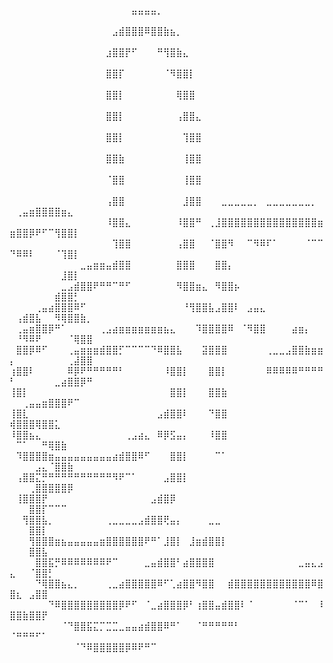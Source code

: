 ⠀⠀⠀⠀⠀⠀⠀⠀⠀⠀⠀⠀⠀⠀⠀⠀⠀⠀⠀⣤⣤⣤⣤⡀⠀⠀⠀⠀⠀⠀⠀⠀⠀⠀⠀⠀⠀⠀⠀⠀⠀⠀⠀⠀⠀⠀⠀⠀⠀⠀⠀⠀⠀⠀⠀⠀⠀⠀⠀⠀⠀⠀
⠀⠀⠀⠀⠀⠀⠀⠀⠀⠀⠀⠀⠀⠀⠀⠀⣠⣾⣿⣿⣿⠿⣿⣿⣷⣦⡀⠀⠀⠀⠀⠀⠀⠀⠀⠀⠀⠀⠀⠀⠀⠀⠀⠀⠀⠀⠀⠀⠀⠀⠀⠀⠀⠀⠀⠀⠀⠀⠀⠀⠀⠀
⠀⠀⠀⠀⠀⠀⠀⠀⠀⠀⠀⠀⠀⠀⠀⣰⣿⣿⡟⠋⠀⠀⠀⠛⢻⣿⣷⣄⠀⠀⠀⠀⠀⠀⠀⠀⠀⠀⠀⠀⠀⠀⠀⠀⠀⠀⠀⠀⠀⠀⠀⠀⠀⠀⠀⠀⠀⠀⠀⠀⠀⠀
⠀⠀⠀⠀⠀⠀⠀⠀⠀⠀⠀⠀⠀⠀⠀⣿⣿⡏⠀⠀⠀⠀⠀⠀⠈⠻⣿⣿⡇⠀⠀⠀⠀⠀⠀⠀⠀⠀⠀⠀⠀⠀⠀⠀⠀⠀⠀⠀⠀⠀⠀⠀⠀⠀⠀⠀⠀⠀⠀⠀⠀⠀
⠀⠀⠀⠀⠀⠀⠀⠀⠀⠀⠀⠀⠀⠀⠀⣿⣿⡇⠀⠀⠀⠀⠀⠀⠀⠀⢿⣿⣿⠀⠀⠀⠀⠀⠀⠀⠀⠀⠀⠀⠀⠀⠀⠀⠀⠀⠀⠀⠀⠀⠀⠀⠀⠀⠀⠀⠀⠀⠀⠀⠀⠀
⠀⠀⠀⠀⠀⠀⠀⠀⠀⠀⠀⠀⠀⠀⠀⣿⣿⡇⠀⠀⠀⠀⠀⠀⠀⠀⢠⣿⣿⣄⠀⠀⠀⠀⠀⠀⠀⠀⠀⠀⠀⠀⠀⠀⠀⠀⠀⠀⠀⠀⠀⠀⠀⠀⠀⠀⠀⠀⠀⠀⠀⠀
⠀⠀⠀⠀⠀⠀⠀⠀⠀⠀⠀⠀⠀⠀⠀⣿⣿⡇⠀⠀⠀⠀⠀⠀⠀⠀⠀⢹⣿⣿⠀⠀⠀⠀⠀⠀⠀⠀⠀⠀⠀⠀⠀⠀⠀⠀⠀⠀⠀⠀⠀⠀⠀⠀⠀⠀⠀⠀⠀⠀⠀⠀
⠀⠀⠀⠀⠀⠀⠀⠀⠀⠀⠀⠀⠀⠀⠀⣿⣿⣷⠀⠀⠀⠀⠀⠀⠀⠀⠀⢸⣿⣿⠀⠀⠀⠀⠀⠀⠀⠀⠀⠀⠀⠀⠀⠀⠀⠀⠀⠀⠀⠀⠀⠀⠀⠀⠀⠀⠀⠀⠀⠀⠀⠀
⠀⠀⠀⠀⠀⠀⠀⠀⠀⠀⠀⠀⠀⠀⠀⠈⣿⣿⠀⠀⠀⠀⠀⠀⠀⠀⠀⢸⣿⣿⠀⠀⠀⠀⠀⠀⠀⠀⠀⠀⠀⠀⠀⠀⠀⠀⠀⠀⠀⠀⠀⠀⠀⠀⠀⠀⠀⠀⠀⠀⠀⠀
⠀⠀⠀⠀⠀⠀⠀⠀⠀⠀⠀⠀⠀⠀⠀⢠⣿⣿⠀⠀⠀⠀⠀⠀⠀⠀⠀⣸⣿⣿⠀⠀⠀⣀⣀⣀⣀⣀⡀⠀⣀⣀⣀⣀⣀⣀⣀⡀⠀⠀⢀⣤⣶⣿⣿⣿⣿⣶⣄⠀⠀⠀
⠀⠀⠀⠀⠀⠀⠀⠀⠀⠀⠀⠀⠀⠀⠀⠸⣿⣿⣄⠀⠀⠀⠀⠀⠀⠀⠸⣿⣿⠛⠀⢀⣸⣿⣿⣿⣿⣿⣿⣿⣿⣿⣿⣿⣿⣿⣿⣿⣶⣶⣿⣿⡿⠟⠋⠉⢻⣿⣿⡇⠀⠀
⠀⠀⠀⠀⠀⠀⠀⠀⠀⠀⠀⠀⠀⠀⠀⠀⢹⣿⣿⠀⠀⠀⠀⠀⠀⠀⢠⣿⣿⠀⠀⠈⣿⣿⠻⠀⠀⠉⠻⠿⠏⠁⠀⠀⠀⠀⠈⠉⠉⠙⠿⠿⠇⠀⠀⠀⠈⢹⣿⡇⠀⠀
⠀⠀⠀⠀⠀⠀⠀⠀⠀⠀⠀⣀⣤⣶⣶⣤⣾⣿⣿⠀⠀⠀⠀⠀⠀⠀⣿⣿⣿⠀⠀⠀⣿⣿⡄⠀⠀⠀⠀⠀⠀⠀⠀⠀⠀⠀⠀⠀⠀⠀⠀⠀⠀⠀⠀⠀⠀⣸⣿⡇⠀⠀
⠀⠀⠀⠀⠀⠀⠀⠀⣀⣠⣾⣿⣿⠟⠛⠛⠉⠛⠋⠀⠀⠀⠀⠀⠀⠀⠻⣿⣿⣶⣄⠀⠻⣿⣿⡦⠀⠀⠀⠀⠀⠀⠀⠀⠀⠀⠀⠀⠀⠀⠀⠀⠀⠀⠀⠀⣾⣿⣿⡃⠀⠀
⠀⠀⠀⠀⢀⣤⣴⣿⣿⣿⠿⠋⠀⠀⠀⠀⠀⠀⠀⠀⠀⠀⠀⠀⠀⠀⠀⠘⢻⣿⣿⣧⣠⣿⣿⠇⠀⣠⣤⣄⠀⠀⠀⠀⠀⠀⠀⠀⠀⠀⢠⣾⣿⣧⠀⠀⠻⢿⣿⣿⣷⡀
⠀⢀⣤⣶⣿⣿⡿⠛⠁⠀⠀⠀⠀⠀⢀⣠⣴⣶⣶⣶⣶⣶⣶⣶⣦⣄⠀⠀⠀⠹⣿⣿⣿⣿⠿⠀⠈⠻⣿⣿⠀⠀⠀⠀⣴⣶⡄⠀⠀⠀⠘⠻⠿⠟⠀⠀⠀⠀⠈⢿⣿⣿
⠀⣿⣿⡿⠿⠋⠀⠀⠀⢀⣤⣶⣶⣶⣾⣿⣿⡋⠉⠉⠉⠉⠙⠿⣿⣿⣧⠀⠀⠀⣽⣿⣿⣿⠀⠀⠀⠀⠀⠀⢀⣀⣀⣠⣿⣿⣷⣶⣶⡄⠀⠀⠀⠀⠀⠀⠀⠀⢀⣼⣿⣿
⢰⣿⣿⠇⠀⠀⠀⠀⠀⠿⡿⠟⠛⠛⠛⠛⠛⠃⠀⠀⠀⠀⠀⠀⠸⣿⣿⡇⠀⠀⠀⣿⣿⡇⠀⠀⠀⠀⠀⠀⠿⠿⠿⠿⠿⠛⠛⠛⠛⠃⠀⠀⠀⠀⠀⠀⣀⣴⣿⣿⡿⠛
⢸⣿⡇⠀⠀⠀⠀⠀⠀⠀⠀⠀⠀⠀⠀⠀⠀⠀⠀⠀⠀⠀⠀⠀⠀⣿⣿⡇⠀⠀⠀⣿⣿⣷⠀⠀⠀⠀⠀⠀⠀⠀⠀⠀⠀⠀⠀⠀⠀⠀⠀⢀⣤⣤⣶⣿⣿⣿⠟⠉⠀⠀
⢸⣿⣇⠀⠀⠀⠀⠀⠀⠀⠀⠀⠀⠀⠀⠀⠀⠀⠀⠀⠀⠀⠀⣠⣾⣿⣿⠇⠀⠀⠀⠙⣿⣿⠀⠀⠀⠀⠀⠀⠀⠀⠀⠀⠀⠀⠀⠀⠀⢾⣿⣿⣿⢿⣿⣿⣅⠀⠀⠀⠀⠀
⠸⣿⣿⣦⣄⠀⠀⠀⠀⠀⠀⠀⠀⠀⠀⠀⠀⠀⢀⣠⣴⣄⠀⠿⡿⣫⣤⡄⠀⠀⠀⠸⣿⣿⠀⠀⠀⠀⠀⠀⠀⠀⠀⠀⠀⠀⠀⠀⠀⠀⠉⠁⠀⠀⠛⢿⣿⣷⠀⠀⠀⠀
⠀⠹⣿⣿⣿⣿⣶⣤⣤⣤⣤⣤⣤⣤⣤⣤⣴⣾⣿⣿⠿⠋⠀⠀⠀⣿⣿⡇⠀⠀⠀⠀⠉⠁⠀⠀⠀⠀⠀⠀⠀⠀⠀⠀⠀⠀⠀⠀⠀⠀⠀⠀⠀⣠⣄⠈⣿⣿⣷⠀⠀⠀
⠀⢠⣿⣿⣍⡛⠛⠛⠛⠛⠛⠛⠛⠛⠛⠛⠻⠟⠉⠁⠀⠀⠀⠀⣠⣿⣿⡇⠀⠀⠀⠀⠀⠀⠀⠀⠀⠀⠀⠀⠀⠀⠀⠀⠀⠀⠀⠀⠀⠀⠀⠀⢀⣿⣿⣿⣿⣿⡿⠀⠀⠀
⠀⢸⣿⣿⣿⡟⠀⠀⠀⠀⠀⠀⠀⠀⠀⠀⠀⠀⠀⠀⠀⠀⣠⣾⣿⡿⠀⠀⠀⠀⠀⠀⠀⠀⠀⠀⠀⠀⠀⠀⠀⠀⠀⠀⠀⠀⠀⠀⠀⠀⠀⠀⣿⣿⡏⠉⠉⠉⠀⠀⠀⠀
⠀⠀⢻⣿⣿⣧⡀⠀⠀⠀⠀⠀⠀⠀⠀⢀⣀⣀⣀⣀⣠⣾⣿⣿⢟⣤⡄⠀⠀⠀⠀⣀⣀⠀⠀⠀⠀⠀⠀⠀⠀⠀⠀⠀⠀⠀⠀⠀⠀⠀⠀⠀⣿⣿⡇⠀⠀⠀⠀⠀⠀⠀
⠀⠀⠀⢻⣿⣿⣿⣶⣦⣤⣤⣤⣤⣤⣶⣿⣿⣿⣿⣿⣿⠟⠛⠁⣸⣿⡇⠀⣸⣶⣾⣿⣿⡇⠀⠀⠀⠀⠀⠀⠀⠀⠀⠀⠀⠀⠀⠀⠀⠀⠀⠀⣿⣿⣧⠀⠀⠀⠀⠀⠀⠀
⠀⠀⠀⠀⣿⣿⣯⡛⠿⠿⠿⠿⠿⠿⠿⠟⠉⠀⠀⠀⠀⣀⣤⣾⣿⣿⠃⣴⣿⣿⣿⣿⠀⠀⠀⠀⠀⠀⠀⠀⠀⠀⠀⠀⠀⣀⣤⣄⣠⣄⠀⠀⠈⣿⣿⡃⠀⠀⠀⠀⠀⠀
⠀⠀⠀⠀⠙⢿⣿⣿⣦⣄⡀⠀⠀⠀⠀⢀⣀⣴⣿⣿⣿⣿⣿⠿⠋⢁⣴⣿⣿⠻⣿⣿⠀⠀⣾⣿⣿⣿⣿⣿⣿⣿⣿⣿⣿⣿⣿⠿⣿⣿⣆⠀⣠⣿⣿⠀⠀⠀⠀⠀⠀⠀
⠀⠀⠀⠀⠀⠀⠙⠿⣿⣿⣿⣿⣿⣿⣿⣿⣿⡿⠟⠋⠀⠈⣀⣴⣿⣿⣿⡿⠃⢰⣿⣿⣤⣾⣿⣿⠇⠈⠀⠀⠀⠀⠀⠀⠈⠉⠁⠀⠸⣿⣿⣷⣿⣿⡟⠀⠀⠀⠀⠀⠀⠀
⠀⠀⠀⠀⠀⠀⠀⠀⠈⠙⣿⣿⣯⣍⡉⣉⣉⣀⣤⣤⣴⣾⣿⣿⠿⠛⠁⠀⠀⠈⠛⠛⠛⠛⠛⠃⠀⠀⠀⠀⠀⠀⠀⠀⠀⠀⠀⠀⠀⠈⠛⠛⠛⠋⠁⠀⠀⠀⠀⠀⠀⠀
⠀⠀⠀⠀⠀⠀⠀⠀⠀⠀⠈⠙⠿⣿⣿⣿⣿⣿⡿⠿⠟⠛⠉⠀⠀⠀⠀⠀⠀⠀⠀⠀⠀⠀⠀⠀⠀⠀⠀⠀⠀⠀⠀⠀⠀⠀⠀⠀⠀⠀⠀⠀⠀⠀⠀⠀⠀⠀⠀⠀⠀⠀